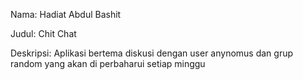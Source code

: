 Nama: Hadiat Abdul Bashit


Judul: Chit Chat


Deskripsi: Aplikasi bertema diskusi dengan user anynomus dan grup random yang akan di perbaharui setiap minggu
